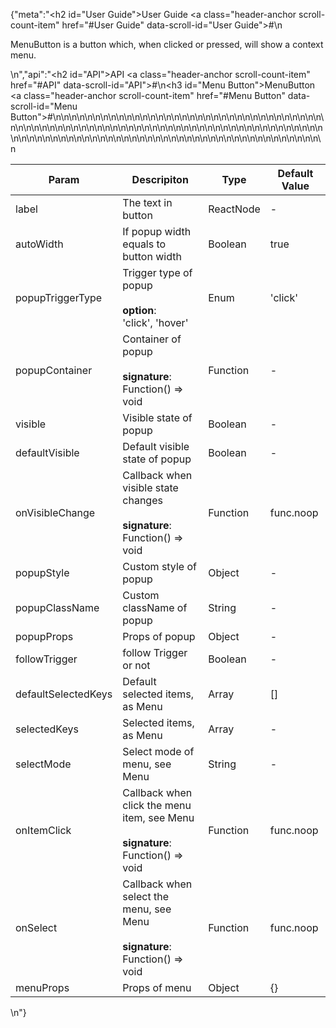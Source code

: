 {"meta":"<h2 id=\"User Guide\">User Guide <a class=\"header-anchor scroll-count-item\" href=\"#User Guide\" data-scroll-id=\"User Guide\">#</a></h2>\n<p>MenuButton is a button which, when clicked or pressed, will show a context menu.</p>\n","api":"<h2 id=\"API\">API <a class=\"header-anchor scroll-count-item\" href=\"#API\" data-scroll-id=\"API\">#</a></h2>\n<h3 id=\"Menu Button\">MenuButton <a class=\"header-anchor scroll-count-item\" href=\"#Menu Button\" data-scroll-id=\"Menu Button\">#</a></h3>\n<table>\n<thead>\n<tr>\n<th>Param</th>\n<th>Descripiton</th>\n<th>Type</th>\n<th>Default Value</th>\n</tr>\n</thead>\n<tbody>\n<tr>\n<td>label</td>\n<td>The text in button</td>\n<td>ReactNode</td>\n<td>-</td>\n</tr>\n<tr>\n<td>autoWidth</td>\n<td>If popup width equals to button width</td>\n<td>Boolean</td>\n<td>true</td>\n</tr>\n<tr>\n<td>popupTriggerType</td>\n<td>Trigger type of popup<br><br><strong>option</strong>:<br>&apos;click&apos;, &apos;hover&apos;</td>\n<td>Enum</td>\n<td>&apos;click&apos;</td>\n</tr>\n<tr>\n<td>popupContainer</td>\n<td>Container of popup<br><br><strong>signature</strong>:<br>Function() =&gt; void</td>\n<td>Function</td>\n<td>-</td>\n</tr>\n<tr>\n<td>visible</td>\n<td>Visible state of popup</td>\n<td>Boolean</td>\n<td>-</td>\n</tr>\n<tr>\n<td>defaultVisible</td>\n<td>Default visible state of popup</td>\n<td>Boolean</td>\n<td>-</td>\n</tr>\n<tr>\n<td>onVisibleChange</td>\n<td>Callback when visible state changes <br><br><strong>signature</strong>:<br>Function() =&gt; void</td>\n<td>Function</td>\n<td>func.noop</td>\n</tr>\n<tr>\n<td>popupStyle</td>\n<td>Custom style of popup</td>\n<td>Object</td>\n<td>-</td>\n</tr>\n<tr>\n<td>popupClassName</td>\n<td>Custom className of popup</td>\n<td>String</td>\n<td>-</td>\n</tr>\n<tr>\n<td>popupProps</td>\n<td>Props of popup</td>\n<td>Object</td>\n<td>-</td>\n</tr>\n<tr>\n<td>followTrigger</td>\n<td>follow Trigger or not</td>\n<td>Boolean</td>\n<td>-</td>\n</tr>\n<tr>\n<td>defaultSelectedKeys</td>\n<td>Default selected items, as Menu</td>\n<td>Array</td>\n<td>[]</td>\n</tr>\n<tr>\n<td>selectedKeys</td>\n<td>Selected items, as Menu</td>\n<td>Array</td>\n<td>-</td>\n</tr>\n<tr>\n<td>selectMode</td>\n<td>Select mode of menu, see Menu</td>\n<td>String</td>\n<td>-</td>\n</tr>\n<tr>\n<td>onItemClick</td>\n<td>Callback when click the menu item, see Menu<br><br><strong>signature</strong>:<br>Function() =&gt; void</td>\n<td>Function</td>\n<td>func.noop</td>\n</tr>\n<tr>\n<td>onSelect</td>\n<td>Callback when select the menu, see Menu<br><br><strong>signature</strong>:<br>Function() =&gt; void</td>\n<td>Function</td>\n<td>func.noop</td>\n</tr>\n<tr>\n<td>menuProps</td>\n<td>Props of menu</td>\n<td>Object</td>\n<td>{}</td>\n</tr>\n</tbody>\n</table>\n"}